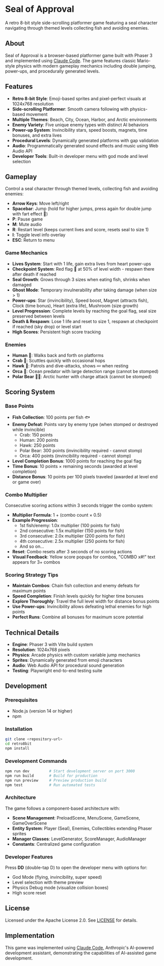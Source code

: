 # Seal of Approval

A retro 8-bit style side-scrolling platformer game featuring a seal character navigating through themed levels collecting fish and avoiding enemies.

## About

Seal of Approval is a browser-based platformer game built with Phaser 3 and implemented using [Claude Code](https://claude.ai/code). The game features classic Mario-style physics with modern gameplay mechanics including double jumping, power-ups, and procedurally generated levels.

## Features

- **Retro 8-bit Style**: Emoji-based sprites and pixel-perfect visuals at 1024x768 resolution
- **Side-scrolling Platformer**: Smooth camera following with physics-based movement
- **Multiple Themes**: Beach, City, Ocean, Harbor, and Arctic environments
- **Enemy Variety**: Five unique enemy types with distinct AI behaviors
- **Power-up System**: Invincibility stars, speed boosts, magnets, time bonuses, and extra lives
- **Procedural Levels**: Dynamically generated platforms with gap validation
- **Audio**: Programmatically generated sound effects and music using Web Audio API
- **Developer Tools**: Built-in developer menu with god mode and level selection

## Gameplay

Control a seal character through themed levels, collecting fish and avoiding enemies:

- **Arrow Keys**: Move left/right
- **Spacebar**: Jump (hold for higher jumps, press again for double jump with fart effect 💨)
- **P**: Pause game
- **M**: Mute audio
- **R**: Restart level (keeps current lives and score, resets seal to size 1)
- **I**: Toggle level info overlay
- **ESC**: Return to menu

### Game Mechanics

- **Lives System**: Start with 1 life, gain extra lives from heart power-ups
- **Checkpoint System**: Red flag 🚩 at 50% of level width - respawn there after death if reached
- **Seal Growth**: Grows through 3 sizes when eating fish, shrinks when damaged
- **Ghost Mode**: Temporary invulnerability after taking damage (when size > 1)
- **Power-ups**: Star (invincibility), Speed boost, Magnet (attracts fish), Clock (time bonus), Heart (extra life), Mushroom (size growth)
- **Level Progression**: Complete levels by reaching the goal flag, seal size preserved between levels
- **Death & Respawn**: Lose 1 life and reset to size 1, respawn at checkpoint if reached (sky drop) or level start
- **High Scores**: Persistent high score tracking

### Enemies

- **Human** 🚶: Walks back and forth on platforms
- **Crab** 🦀: Scuttles quickly with occasional hops
- **Hawk** 🦅: Patrols and dive-attacks, shows 💤 when resting
- **Orca** 🐋: Ocean predator with large detection range (cannot be stomped)
- **Polar Bear** 🐻‍❄️: Arctic hunter with charge attack (cannot be stomped)

## Scoring System

### Base Points

- **Fish Collection**: 100 points per fish 🐟
- **Enemy Defeat**: Points vary by enemy type (when stomped or destroyed while invincible)
  - Crab: 150 points
  - Human: 200 points
  - Hawk: 250 points
  - Polar Bear: 300 points (invincibility required - cannot stomp)
  - Orca: 400 points (invincibility required - cannot stomp)
- **Level Completion Bonus**: 1000 points for reaching the goal flag
- **Time Bonus**: 10 points × remaining seconds (awarded at level completion)
- **Distance Bonus**: 10 points per 100 pixels traveled (awarded at level end or game over)

### Combo Multiplier

Consecutive scoring actions within 3 seconds trigger the combo system:
- **Multiplier Formula**: 1 + (combo count × 0.5)
- **Example Progression**:
  - 1st fish/enemy: 1.0x multiplier (100 points for fish)
  - 2nd consecutive: 1.5x multiplier (150 points for fish)
  - 3rd consecutive: 2.0x multiplier (200 points for fish)
  - 4th consecutive: 2.5x multiplier (250 points for fish)
  - And so on...
- **Reset**: Combo resets after 3 seconds of no scoring actions
- **Visual Feedback**: Yellow score popups for combos, "COMBO x#!" text appears for 3+ combos

### Scoring Strategy Tips

- **Maintain Combos**: Chain fish collection and enemy defeats for maximum points
- **Speed Completion**: Finish levels quickly for higher time bonuses
- **Explore Thoroughly**: Travel the full level width for distance bonus points
- **Use Power-ups**: Invincibility allows defeating lethal enemies for high points
- **Perfect Runs**: Combine all bonuses for maximum score potential

## Technical Details

- **Engine**: Phaser 3 with Vite build system
- **Resolution**: 1024x768 pixels
- **Physics**: Arcade physics with custom variable jump mechanics
- **Sprites**: Dynamically generated from emoji characters
- **Audio**: Web Audio API for procedural sound generation
- **Testing**: Playwright end-to-end testing suite

## Development

### Prerequisites

- Node.js (version 14 or higher)
- npm

### Installation

```bash
git clone <repository-url>
cd retro8bit
npm install
```

### Development Commands

```bash
npm run dev         # Start development server on port 3000
npm run build       # Build for production
npm run preview     # Preview production build
npm test            # Run automated tests
```

### Architecture

The game follows a component-based architecture with:

- **Scene Management**: PreloadScene, MenuScene, GameScene, GameOverScene
- **Entity System**: Player (Seal), Enemies, Collectibles extending Phaser sprites
- **Manager Classes**: LevelGenerator, ScoreManager, AudioManager
- **Constants**: Centralized game configuration

### Developer Features

Press **DD** (double-tap D) to open the developer menu with options for:
- God Mode (flying, invincibility, super speed)
- Level selection with theme preview
- Physics Debug mode (visualize collision boxes)
- High score reset

## License

Licensed under the Apache License 2.0. See [LICENSE](LICENSE) for details.

## Implementation

This game was implemented using [Claude Code](https://claude.ai/code), Anthropic's AI-powered development assistant, demonstrating the capabilities of AI-assisted game development.